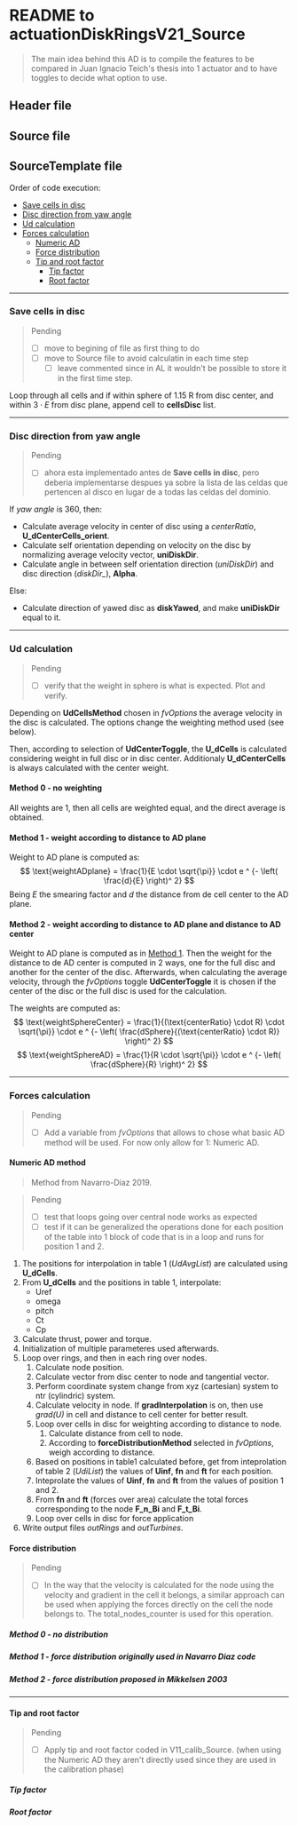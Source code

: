 # README to actuationDiskRingsV21_Source
> The main idea behind this AD is to compile the features to be compared in Juan Ignacio Teich's thesis into 1 actuator and to have toggles to decide what option to use.

## Header file

## Source file

## SourceTemplate file
Order of code execution:
- [Save cells in disc](#save-cells-in-disc)
- [Disc direction from yaw angle](#disc-direction-form-yaw-angle)
- [Ud calculation](#ud-calculation)
- [Forces calculation](#forces-calculation)
    - [Numeric AD](#numeric-ad-method)
    - [Force distribution](#force-distribution)
    - [Tip and root factor](#tip-and-root-factor)
        - [Tip factor](#tip-factor)
        - [Root factor](#root-factor)

---

### Save cells in disc
>Pending
>- [ ] move to begining of file as first thing to do
>- [ ] move to Source file to avoid calculatin in each time step
>   - [ ] leave commented since in AL it wouldn't be possible to store it in the first time step.

Loop through all cells and if within sphere of 1.15 R from disc center, and within $3\cdot E$ from disc plane, append cell to **cellsDisc** list.

---

### Disc direction from yaw angle
>Pending
>- [ ] ahora esta implementado antes de **Save cells in disc**, pero deberia implementarse despues ya sobre la lista de las celdas que pertencen al disco en lugar de a todas las celdas del dominio.

If *yaw angle* is 360, then:
- Calculate average velocity in center of disc using a *centerRatio*, **U_dCenterCells_orient**.
- Calculate self orientation depending on velocity on the disc by normalizing average velocity vector, **uniDiskDir**.
- Calculate angle in between self orientation direction (*uniDiskDir*) and disc direction (*diskDir_*), **Alpha**.

Else:
- Calculate direction of yawed disc as **diskYawed**, and make **uniDiskDir** equal to it.

---

### Ud calculation
>Pending
>- [ ] verify that the weight in sphere is what is expected. Plot and verify.

Depending on **UdCellsMethod** chosen in *fvOptions* the average velocity in the disc is calculated. The options change the weighting method used (see below).

Then, according to selection of **UdCenterToggle**, the **U_dCells** is calculated considering weight in full disc or in disc center. Additionaly **U_dCenterCells** is always calculated with the center weight.

#### Method 0 - no weighting
All weights are 1, then all cells are weighted equal, and the direct average is obtained.

#### Method 1 - weight according to distance to AD plane
Weight to AD plane is computed as:
$$
\text{weightADplane} = \frac{1}{E \cdot \sqrt{\pi}} \cdot e ^ {- \left( \frac{d}{E} \right)^ 2}
$$
Being $E$ the smearing factor and $d$ the distance from de cell center to the AD plane.

#### Method 2 - weight according to distance to AD plane and distance to AD center
Weight to AD plane is computed as in [Method 1](#method-1-weight-according-to-distance-to-ad-plane). Then the weight for the distance to de AD center is computed in 2 ways, one for the full disc and another for the center of the disc. Afterwards, when calculating the average velocity, through the *fvOptions* toggle **UdCenterToggle** it is chosen if the center of the disc or the full disc is used for the calculation.

The weights are computed as:
$$
\text{weightSphereCenter} = \frac{1}{(\text{centerRatio} \cdot R) \cdot \sqrt{\pi}} \cdot e ^ {- \left( \frac{dSphere}{(\text{centerRatio} \cdot R)} \right)^ 2}
$$
$$
\text{weightSphereAD} = \frac{1}{R \cdot \sqrt{\pi}} \cdot e ^ {- \left( \frac{dSphere}{R} \right)^ 2}
$$

---

### Forces calculation
>Pending
>- [ ] Add a variable from *fvOptions* that allows to chose what basic AD method will be used. For now only allow for 1: Numeric AD.

#### Numeric AD method
>Method from Navarro-Diaz 2019.

>Pending
>- [ ] test that loops going over central node works as expected 
>- [ ] test if it can be generalized the operations done for each position of the table into 1 block of code that is in a loop and runs for position 1 and 2.

1. The positions for interpolation in table 1 (*UdAvgList*) are calculated using **U_dCells**.
2. From **U_dCells** and the positions in table 1, interpolate:
    - Uref
    - omega
    - pitch
    - Ct
    - Cp
3. Calculate thrust, power and torque.
4. Initialization of multiple parameteres used afterwards.
5. Loop over rings, and then in each ring over nodes.
    1. Calculate node position.
    2. Calculate vector from disc center to node and tangential vector.
    3. Perform coordinate system change from xyz (cartesian) system to ntr (cylindric) system. 
    4. Calculate velocity in node. If **gradInterpolation** is on, then use *grad(U)* in cell and distance to cell center for better result.
    5. Loop over cells in disc for weighting according to distance to node.
        1. Calculate distance from cell to node.
        2. According to **forceDistributionMethod** selected in *fvOptions*, weigh according to distance.
    6. Based on positions in table1 calculated before, get from inteprolation of table 2 (*UdiList*) the values of **Uinf**, **fn** and **ft** for each position.
    7. Inteprolate the values of **Uinf**, **fn** and **ft** from the values of position 1 and 2.
    8. From **fn** and **ft** (forces over area) calculate the total forces corresponding to the node **F_n_Bi** and **F_t_Bi**.
    9. Loop over cells in disc for force application 
6. Write output files *outRings* and *outTurbines*.

#### Force distribution
>Pending
>- [ ] In the way that the velocity is calculated for the node using the velocity and gradient in the cell it belongs, a similar approach can be used when applying the forces directly on the cell the node belongs to. The total_nodes_counter is used for this operation.
##### Method 0 - no distribution
##### Method 1 - force distribution originally used in Navarro Diaz code
##### Method 2 - force distribution proposed in Mikkelsen 2003


<!-- #### Uinf estimation -->

---

#### Tip and root factor
>Pending
>- [ ] Apply tip and root factor coded in V11_calib_Source. (when using the Numeric AD they aren't directly used since they are used in the calibration phase) 
##### Tip factor
##### Root factor

